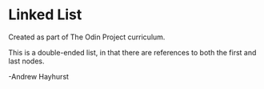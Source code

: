 # Linked List

Created as part of The Odin Project curriculum.

This is a double-ended list, in that there are references to both the first and last nodes. 

-Andrew Hayhurst